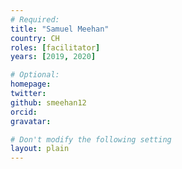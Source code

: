 ```yaml
---
# Required:
title: "Samuel Meehan"
country: CH
roles: [facilitator]
years: [2019, 2020]

# Optional:
homepage:
twitter:
github: smeehan12
orcid:
gravatar:

# Don't modify the following setting
layout: plain
---
```


<!-- Remove this comment and write something about yourself here (if you want)! 
You can use Markdown syntax to style this page.
-->

